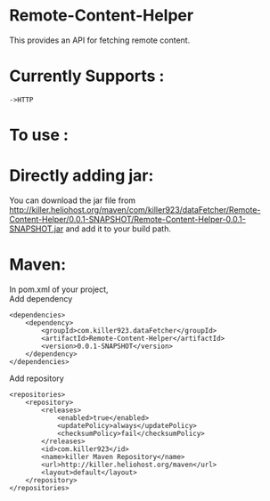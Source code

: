 Remote-Content-Helper
=====================
This provides an API for fetching remote content.

Currently Supports : 
=====================
	
	->HTTP
	

To use :
=====================

Directly adding jar:
============
You can download the jar file from http://killer.heliohost.org/maven/com/killer923/dataFetcher/Remote-Content-Helper/0.0.1-SNAPSHOT/Remote-Content-Helper-0.0.1-SNAPSHOT.jar
and add it to your build path.

Maven:
============
In pom.xml of your project, <br>
Add dependency

	<dependencies> 
		<dependency>
			<groupId>com.killer923.dataFetcher</groupId>
			<artifactId>Remote-Content-Helper</artifactId>
			<version>0.0.1-SNAPSHOT</version>
		</dependency>
	</dependencies>

Add repository 

	<repositories>
		<repository>
			<releases>
				<enabled>true</enabled>
				<updatePolicy>always</updatePolicy>
				<checksumPolicy>fail</checksumPolicy>
			</releases>
			<id>com.killer923</id>
			<name>killer Maven Repository</name>
			<url>http://killer.heliohost.org/maven</url>
			<layout>default</layout>
		</repository>
	</repositories>
